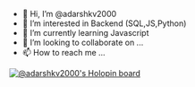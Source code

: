 - 👋 Hi, I’m @adarshkv2000
- 👀 I’m interested in Backend (SQL,JS,Python)
- 🌱 I’m currently learning Javascript
- 💞️ I’m looking to collaborate on ...
- 📫 How to reach me ...

<!---
adarshkv2000/adarshkv2000 is a ✨ special ✨ repository because its `README.md` (this file) appears on your GitHub profile.
You can click the Preview link to take a look at your changes.
--->
[![@adarshkv2000's Holopin board](https://holopin.me/adarshkv2000)](https://holopin.io/@adarshkv2000)
